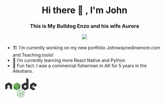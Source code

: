 
<h1 align="center"> Hi there 👋 , I'm John </h1>
<h3 align="center">This is My Bulldog Enzo and his wife Aurora</h3>
<p align="center">
 <img src="https://user-images.githubusercontent.com/7789098/131226975-eadf9211-387d-442a-8199-bc1121f23548.jpg"  width='250'>
</p>


-  🏗  I’m currently working on my new portfolio Johnwaynedinsmore.com and Teaching tools!
-  🌱  I’m currently learning more React Native and Python
-  👯  Fun fact: I was a commercial fisherman in AK for 5 years in the Aleutians.


<img src="./Node.js_logo.svg.png"  width='100'>
<!--
**djibba22/djibba22** is a ✨ _special_ ✨ repository because its `README.md` (this file) appears on your GitHub profile.

Here are some ideas to get you started:

- 🔭 I’m currently working on ...
- 🌱 I’m currently learning ...
- 👯 I’m looking to collaborate on ...
- 🤔 I’m looking for help with ...
- 💬 Ask me about ...
- 📫 How to reach me: ...
- 😄 Pronouns: ...
 ...
-->
